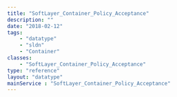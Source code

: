 ```yaml
---
title: "SoftLayer_Container_Policy_Acceptance"
description: ""
date: "2018-02-12"
tags:
    - "datatype"
    - "sldn"
    - "Container"
classes:
    - "SoftLayer_Container_Policy_Acceptance"
type: "reference"
layout: "datatype"
mainService : "SoftLayer_Container_Policy_Acceptance"
---
```

